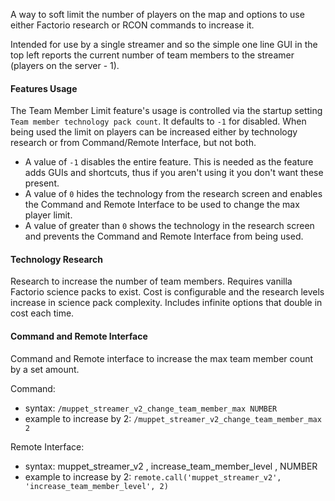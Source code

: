A way to soft limit the number of players on the map and options to use either Factorio research or RCON commands to increase it.

Intended for use by a single streamer and so the simple one line GUI in the top left reports the current number of team members to the streamer (players on the server - 1).



#### Features Usage

The Team Member Limit feature's usage is controlled via the startup setting `Team member technology pack count`. It defaults to `-1` for disabled. When being used the limit on players can be increased either by technology research or from Command/Remote Interface, but not both.

- A value of `-1` disables the entire feature. This is needed as the feature adds GUIs and shortcuts, thus if you aren't using it you don't want these present.
- A value of `0` hides the technology from the research screen and enables the Command and Remote Interface to be used to change the max player limit.
- A value of greater than `0` shows the technology in the research screen and prevents the Command and Remote Interface from being used.



#### Technology Research

Research to increase the number of team members. Requires vanilla Factorio science packs to exist. Cost is configurable and the research levels increase in science pack complexity. Includes infinite options that double in cost each time.



#### Command and Remote Interface

Command and Remote interface to increase the max team member count by a set amount.

Command:

- syntax: `/muppet_streamer_v2_change_team_member_max NUMBER`
- example to increase by 2: `/muppet_streamer_v2_change_team_member_max 2`

Remote Interface:

- syntax: muppet_streamer_v2 , increase_team_member_level , NUMBER
- example to increase by 2: `remote.call('muppet_streamer_v2', 'increase_team_member_level', 2)`